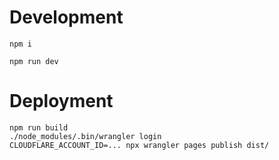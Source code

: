 # Development

`npm i`

`npm run dev`

# Deployment

```
npm run build
./node_modules/.bin/wrangler login
CLOUDFLARE_ACCOUNT_ID=... npx wrangler pages publish dist/
```
